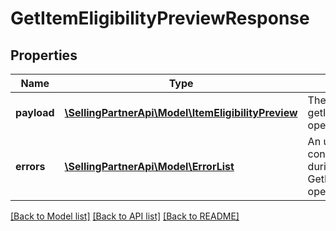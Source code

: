 # GetItemEligibilityPreviewResponse

## Properties
Name | Type | Description | Notes
------------ | ------------- | ------------- | -------------
**payload** | [**\SellingPartnerApi\Model\ItemEligibilityPreview**](ItemEligibilityPreview.md) | The payload for the getItemEligibilityPreview operation. | [optional] 
**errors** | [**\SellingPartnerApi\Model\ErrorList**](ErrorList.md) | An unexpected condition occurred during the GetItemEligibilityPreview operation. | [optional] 

[[Back to Model list]](../README.md#documentation-for-models) [[Back to API list]](../README.md#documentation-for-api-endpoints) [[Back to README]](../README.md)


